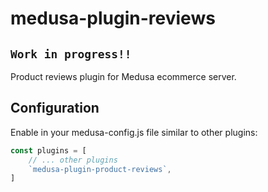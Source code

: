 # medusa-plugin-reviews

## `Work in progress!!`

Product reviews plugin for Medusa ecommerce server.

## Configuration

Enable in your medusa-config.js file similar to other plugins:

```js
const plugins = [
    // ... other plugins
    `medusa-plugin-product-reviews`,
]
```
